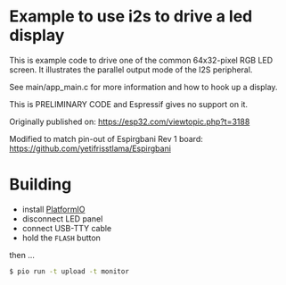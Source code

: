 # Example to use i2s to drive a led display

This is example code to drive one of the common 64x32-pixel RGB LED
screen. It illustrates the parallel output mode of the I2S peripheral.

See main/app_main.c for more information and how to hook up a display.

This is PRELIMINARY CODE and Espressif gives no support on it.

Originally published on:
https://esp32.com/viewtopic.php?t=3188

Modified to match pin-out of Espirgbani Rev 1 board:
https://github.com/yetifrisstlama/Espirgbani

# Building
  * install [PlatformIO](https://platformio.org/)
  * disconnect LED panel
  * connect USB-TTY cable
  * hold the `FLASH` button

then ...

```bash
$ pio run -t upload -t monitor
```
